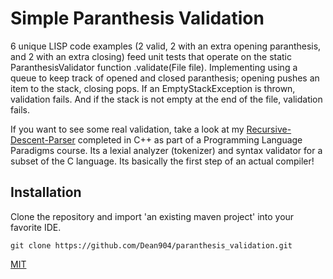 # Simple Paranthesis Validation

6 unique LISP code examples (2 valid, 2 with an extra opening paranthesis, and 2 with an extra closing) feed unit tests that operate on the static ParanthesisValidator function .validate(File file). Implementing using a queue to keep track of opened and closed paranthesis; opening pushes an item to the stack, closing pops. If an EmptyStackException is thrown, validation fails. And if the stack is not empty at the end of the file, validation fails. 

If you want to see some real validation, take a look at my [Recursive-Descent-Parser](https://github.com/Dean904/Recursive-descent-parser) completed in C++ as part of a Programming Language Paradigms course. Its a lexial analyzer (tokenizer) and syntax validator for a subset of the C language. Its basically the first step of an actual compiler!

## Installation

Clone the repository and import 'an existing maven project' into your favorite IDE.
```
git clone https://github.com/Dean904/paranthesis_validation.git
```
[MIT](https://choosealicense.com/licenses/mit/)